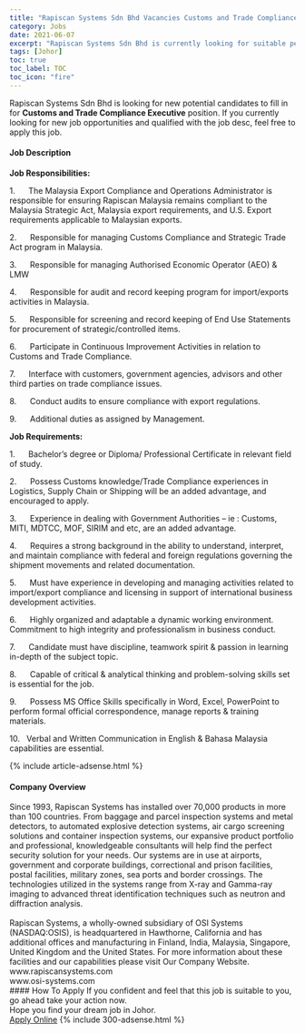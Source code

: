 ```yaml
---
title: "Rapiscan Systems Sdn Bhd Vacancies Customs and Trade Compliance Executive" 
category: Jobs 
date: 2021-06-07 
excerpt: "Rapiscan Systems Sdn Bhd is currently looking for suitable person to fill in the Customs and Trade Compliance Executive which based in Johor" 
tags: [Johor] 
toc: true 
toc_label: TOC 
toc_icon: "fire" 
--- 
```


<p>Rapiscan Systems Sdn Bhd is looking for new potential candidates to fill in for <b>Customs and Trade Compliance Executive</b> position. If you currently looking for new job opportunities and qualified with the job desc, feel free to apply this job.
</p><div><div><h4>Job Description</h4></div><div><div><span><div><p><strong>Job Responsibilities:</strong></p><p>1.&#160;&#160;&#160;&#160;&#160;&#160;The Malaysia Export Compliance and Operations Administrator is responsible for ensuring Rapiscan Malaysia remains compliant to the Malaysia Strategic Act, Malaysia export requirements, and U.S. Export requirements applicable to Malaysian exports.</p><p>2.&#160;&#160;&#160;&#160;&#160;&#160;Responsible for managing Customs Compliance and Strategic Trade Act program in Malaysia.</p><p>3.&#160;&#160;&#160;&#160;&#160;&#160;Responsible for managing Authorised Economic Operator (AEO) &amp; LMW</p><p>4.&#160;&#160;&#160;&#160;&#160;&#160;Responsible for audit and record keeping program for import/exports activities in Malaysia.</p><p>5.&#160;&#160;&#160;&#160;&#160;&#160;Responsible for screening and record keeping of End Use Statements for procurement of strategic/controlled items.</p><p>6.&#160;&#160;&#160;&#160;&#160;&#160;Participate in Continuous Improvement Activities in relation to Customs and Trade Compliance.</p><p>7.&#160;&#160;&#160;&#160;&#160;&#160;Interface with customers, government agencies, advisors and other third parties on trade compliance issues.</p><p>8.&#160;&#160;&#160;&#160;&#160;&#160;Conduct audits to ensure compliance with export regulations.</p><p>9.&#160;&#160;&#160;&#160;&#160;&#160;Additional duties as assigned by Management.</p><p><strong>Job Requirements:</strong></p><p>1.&#160;&#160;&#160;&#160;&#160;&#160;Bachelor&#8217;s degree or Diploma/ Professional Certificate in relevant field of study.</p><p>2.&#160;&#160;&#160;&#160;&#160;&#160;Possess Customs knowledge/Trade Compliance experiences in Logistics, Supply Chain or Shipping will be an added advantage, and encouraged to apply.</p><p>3.&#160;&#160;&#160;&#160;&#160;&#160;Experience in dealing with Government Authorities &#8211; ie : Customs, MITI, MDTCC, MOF, SIRIM and etc, are an added advantage.</p><p>4.&#160;&#160;&#160;&#160;&#160;&#160;Requires a strong background in the ability to understand, interpret, and maintain compliance with federal and foreign regulations governing the shipment movements and related documentation.</p><p>5.&#160;&#160;&#160;&#160;&#160;&#160;Must have experience in developing and managing activities related to import/export compliance and licensing in support of international business development activities.</p><p>6.&#160;&#160;&#160;&#160;&#160;&#160;Highly organized and adaptable a dynamic working environment. Commitment to high integrity and professionalism in business conduct.</p><p>7.&#160;&#160;&#160;&#160;&#160;&#160;Candidate must have discipline, teamwork spirit &amp; passion in learning in-depth of the subject topic.</p><p>8.&#160;&#160;&#160;&#160;&#160;&#160;Capable of critical &amp; analytical thinking and problem-solving skills set is essential for the job.</p><p>9.&#160;&#160;&#160;&#160;&#160;&#160;Possess MS Office Skills specifically in Word, Excel, PowerPoint to perform formal official correspondence, manage reports &amp; training materials.</p><p>10.&#160;&#160;&#160;Verbal and Written Communication in English &amp; Bahasa Malaysia capabilities are essential.</p></div></span></div></div></div> 
{% include article-adsense.html %} 
<div><div><h4>Company Overview</h4></div><div><div><span><div><div>Since 1993, Rapiscan Systems has installed over 70,000 products in more than 100 countries. From baggage and parcel inspection systems and metal detectors, to automated explosive detection systems, air cargo screening solutions and container inspection systems, our expansive product portfolio and professional, knowledgeable consultants will help find the perfect security solution for your needs. Our systems are in use at airports, government and corporate buildings, correctional and prison facilities, postal facilities, military zones, sea ports and border crossings. The technologies utilized in the systems range from X-ray and Gamma-ray imaging to advanced threat identification techniques such as neutron and diffraction analysis.<br>
<br>
Rapiscan Systems, a wholly-owned subsidiary of OSI Systems (NASDAQ:OSIS), is headquartered in Hawthorne, California and has additional offices and manufacturing in Finland, India, Malaysia, Singapore, United Kingdom and the United States. For more information about these facilities and our capabilities please visit Our Company Website.<br>
www.rapiscansystems.com<br>
www.osi-systems.com</div></div></span></div></div></div> 
#### How To Apply 
If you confident and feel that this job is suitable to you, go ahead take your action now. <br/> 
Hope you find your dream job in Johor. <br/> 
<a href="https://www.jobstreet.com.my/en/job/customs-and-trade-compliance-executive-4583143?jobId=jobstreet-my-job-4583143&" class="btn btn--info" target="_blank" rel="nofollow noopenner">Apply Online</a> 
{% include 300-adsense.html %} 